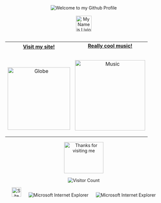 <!-- "Hero" Header -->
<div align="center">
  <img src="https://cdn.discordapp.com/attachments/629709151374802959/1126681904800874496/wordart_9.png" style="max-width: 100%;" alt="Welcome to my Github Profile" />
  <br />
  <br />
  <img height="50" alt="My Name is Livio and I like Node.js" src="https://cdn.discordapp.com/attachments/629709151374802959/1126682760204001351/MEUNOMECAIO.png" />
  <br />
  <br />

</div>

<!-- Social -->
<table width="100%" align="center">
<tr>
<td align="center">
<a href="https://b">
<strong>Visit my site!</strong>
<br />
<br />
<br />

<p>

<img alt="Globe" height="200" src="https://cdn.discordapp.com/attachments/629709151374802959/1126647416402219230/5922a2_d72c7f14048948328ce391283fa793a0mv2.gif">
</a>
</p>

</td>


<td align="center">
<a href="https://youtu.be/gYpnSxqOsPY">
<strong>Really cool music!</strong>
<br />
<br />


<p>
<img height="225" alt="Music" src="https://cdn.discordapp.com/attachments/629709151374802959/1126647416909742130/5922a2_3c833488ea04422d9f23a0578adc1f0bmv2.gif"> 
</a>
</p>

</td>
</tr>
</table>

<!-- Footer -->

<div align="center">

<img height="100" alt="Thanks for visiting me" width="50%" src="https://cdn.discordapp.com/attachments/629709151374802959/1126652899808788531/Obrigado-por-visitar-meu-perfi-06-07-2023_1.gif" />
<br />

![Visitor Count](https://profile-counter.glitch.me/Caittop/count.svg)


<img src="https://raw.githubusercontent.com/BrunnerLivio/brunnerlivio/master/images/notepad.gif" alt="Site created with Notepad" height="30" />
<!-- "margin-right: whatever;" -->
<span>&nbsp;&nbsp;&nbsp;&nbsp;</span>  
<img src="https://raw.githubusercontent.com/BrunnerLivio/brunnerlivio/master/images/ie_logo.gif" alt="Microsoft Internet Explorer" />
<span>&nbsp;&nbsp;&nbsp;&nbsp;</span>  
<img src="https://raw.githubusercontent.com/BrunnerLivio/brunnerlivio/master/images/noframes.gif" alt="Microsoft Internet Explorer" />

</div>
